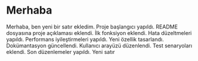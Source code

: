 # Merhaba
Merhaba, ben yeni bir satır ekledim.
Proje başlangıcı yapıldı.
README dosyasına proje açıklaması eklendi.
İlk fonksiyon eklendi.
Hata düzeltmeleri yapıldı.
Performans iyileştirmeleri yapıldı.
Yeni özellik tasarlandı.
Dokümantasyon güncellendi.
Kullanıcı arayüzü düzenlendi.
Test senaryoları eklendi.
Son düzenlemeler yapıldı.
Yeni satır
